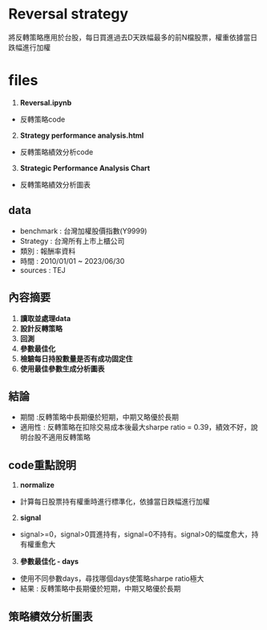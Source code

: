 # Reversal strategy
將反轉策略應用於台股，每日買進過去D天跌幅最多的前N檔股票，權重依據當日跌幅進行加權

# files
1. **Reversal.ipynb**
- 反轉策略code
2. **Strategy performance analysis.html**
- 反轉策略績效分析code
3. **Strategic Performance Analysis Chart**
- 反轉策略績效分析圖表

## data
- benchmark : 台灣加權股價指數(Y9999)
- Strategy : 台灣所有上市上櫃公司
- 類別 : 報酬率資料
- 時間 : 2010/01/01 ~ 2023/06/30
- sources : TEJ

## 內容摘要
1. **讀取並處理data**
2. **設計反轉策略**
3. **回測**
4. **參數最佳化**
5. **檢驗每日持股數量是否有成功固定住**
6. **使用最佳參數生成分析圖表**

## 結論
- 期間 :反轉策略中長期優於短期，中期又略優於長期
- 適用性 : 反轉策略在扣除交易成本後最大sharpe ratio = 0.39，績效不好，說明台股不適用反轉策略
  
## code重點說明
1. **normalize**
- 計算每日股票持有權重時進行標準化，依據當日跌幅進行加權
2. **signal**
- signal>=0，signal>0買進持有，signal=0不持有。signal>0的幅度愈大，持有權重愈大
3. **參數最佳化 - days**
- 使用不同參數days，尋找哪個days使策略sharpe ratio極大
- 結果 : 反轉策略中長期優於短期，中期又略優於長期

## 策略績效分析圖表
